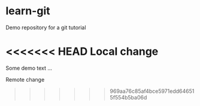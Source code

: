 # learn-git
Demo repository for a git tutorial

<<<<<<< HEAD
Local change
=======
Some demo text ...

Remote change
>>>>>>> 969aa76c85af4bce5971edd646515f554b5ba06d
